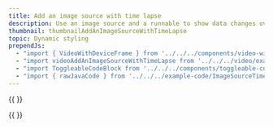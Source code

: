 ```yaml
---
title: Add an image source with time lapse
description: Use an image source and a runnable to show data changes over time.
thumbnail: thumbnailAddAnImageSourceWithTimeLapse
topic: Dynamic styling
prependJs:
  - "import { VideoWithDeviceFrame } from '../../../components/video-with-device-frame'"
  - "import videoAddAnImageSourceWithTimeLapse from '../../../video/example-showtimelapse.mp4'"
  - "import ToggleableCodeBlock from '../../../components/toggleable-code-block'"
  - "import { rawJavaCode } from '../../../example-code/ImageSourceTimeLapseActivity.js'"
---
```


{{
  <VideoWithDeviceFrame 
    videoFile={videoAddAnImageSourceWithTimeLapse}
    rotation="horizontal"
    device="pixel-2"
  />
}}

<!-- Any notes about this example would go here.  -->

{{
  <ToggleableCodeBlock 
    java={rawJavaCode}
  />
}}

